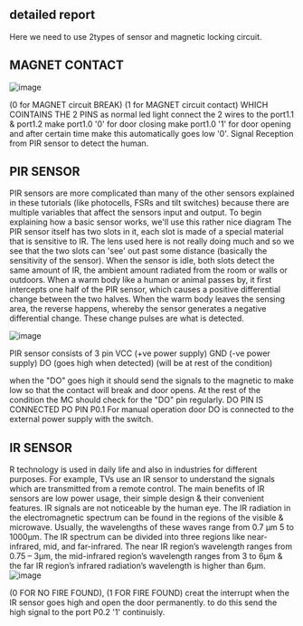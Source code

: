 detailed report
---------------------------------
Here we need to use 2types of sensor and magnetic locking circuit.

 MAGNET CONTACT
 ---------------------
 ![image](https://user-images.githubusercontent.com/66949546/120879923-7c168c80-c5e4-11eb-8991-0ab72ee5331a.png)

(0 for MAGNET circuit BREAK) (1 for MAGNET circuit contact) 
WHICH COINTAINS THE 2 PINS as normal led light connect the 2 wires to the port1.1 & port1.2
make port1.0 '0' for door closing
make port1.0 '1' for door opening and after certain time make this automatically goes low '0'.
Signal Reception from PIR sensor to detect the human.

PIR SENSOR
---------------
PIR sensors are more complicated than many of the other sensors explained in these tutorials (like photocells, FSRs and tilt switches) because there are multiple variables that affect the sensors input and output. To begin explaining how a basic sensor works, we'll use this rather nice diagram
The PIR sensor itself has two slots in it, each slot is made of a special material that is sensitive to IR. The lens used here is not really doing much and so we see that the two slots can 'see' out past some distance (basically the sensitivity of the sensor). When the sensor is idle, both slots detect the same amount of IR, the ambient amount radiated from the room or walls or outdoors. When a warm body like a human or animal passes by, it first intercepts one half of the PIR sensor, which causes a positive differential change between the two halves. When the warm body leaves the sensing area, the reverse happens, whereby the sensor generates a negative differential change. These change pulses are what is detected.

![image](https://user-images.githubusercontent.com/66949546/120879847-00b4db00-c5e4-11eb-9727-45d9e1f3cb05.png)

PIR sensor consists of 3 pin 
VCC (+ve power supply)
GND (-ve power supply)
DO (goes high when detected) (will be at rest of the condition)


when the "DO" goes high it should send the signals to the magnetic to make low so that the contact will break and door opens.
At the rest of the condition the MC should check for the "DO" pin regularly. DO PIN IS CONNECTED PO PIN P0.1
For manual operation door DO is connected to the external power supply with the switch.

IR SENSOR 
----------
R technology is used in daily life and also in industries for different purposes. For example, TVs use an IR sensor to understand the signals which are transmitted from a remote control. The main benefits of IR sensors are low power usage, their simple design & their convenient features. IR signals are not noticeable by the human eye. The IR radiation in the electromagnetic spectrum can be found in the regions of the visible & microwave. Usually, the wavelengths of these waves range from 0.7 µm 5 to 1000µm. The IR spectrum can be divided into three regions like near-infrared, mid, and far-infrared. The near IR region’s wavelength ranges from 0.75 – 3µm, the mid-infrared region’s wavelength ranges from 3 to 6µm & the far IR region’s infrared radiation’s wavelength is higher than 6µm.
![image](https://user-images.githubusercontent.com/66949546/120879986-e6c7c800-c5e4-11eb-8c52-2af66f272ed2.png)


(0 FOR NO FIRE FOUND), (1 FOR FIRE FOUND)
creat the interrupt when the IR sensor goes high and open the door permanently.
to do this send the high signal to the port P0.2 '1'  continuisly.
